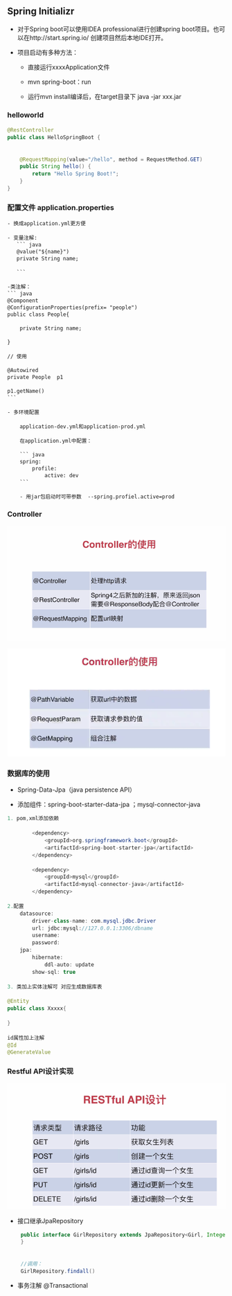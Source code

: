 ## Spring Initializr

- 对于Spring boot可以使用IDEA professional进行创建spring boot项目。也可以在http://start.spring.io/  创建项目然后本地IDE打开。

- 项目启动有多种方法：

    - 直接运行xxxxApplication文件

	- mvn  spring-boot：run

	- 运行mvn  install编译后，在target目录下 java -jar  xxx.jar

### helloworld

``` java
@RestController
public class HelloSpringBoot {


    @RequestMapping(value="/hello", method = RequestMethod.GET)
    public String hello() {
        return "Hello Spring Boot!";
    }
}

```

### 配置文件 application.properties

    - 换成application.yml更方便

	- 变量注解:   
	   ``` java
	   @value("${name}")
	   private String name;

	   ```

	-类注解：
	``` java
	@Component
	@ConfigurationProperties(prefix= "people")
	public class People{

		private String name;

	}

	// 使用

	@Autowired
	private People  p1

	p1.getName()
	```

	- 多环境配置

	    application-dev.yml和application-prod.yml

		在application.yml中配置：

		``` java
		spring:
		    profile:
			    active: dev
		```

		- 用jar包启动时可带参数  --spring.profiel.active=prod

### Controller

![RestController](images/controller-1.png)

![param](images/controller-2.png)


### 数据库的使用

- Spring-Data-Jpa（java persistence API）

- 添加组件：spring-boot-starter-data-jpa ；mysql-connector-java

``` java
1. pom,xml添加依赖

		<dependency>
			<groupId>org.springframework.boot</groupId>
			<artifactId>spring-boot-starter-jpa</artifactId>
		</dependency>

		<dependency>
			<groupId>mysql</groupId>
			<artifactId>mysql-connector-java</artifactId>
		</dependency>

2.配置
    datasource:
        driver-class-name: com.mysql.jdbc.Driver
        url: jdbc:mysql://127.0.0.1:3306/dbname
        username:
        password:
    jpa:
        hibernate:
            ddl-auto: update
        show-sql: true

3. 类加上实体注解可 对应生成数据库表

@Entity
public class Xxxxx{

}

id属性加上注解
@Id
@GenerateValue
```


### Restful API设计实现

![resyful-api](images/restfulapi.png)

- 接口继承JpaRepository
    ``` java
     public interface GirlRepository extends JpaRepository<Girl, Integer> {
     }


     //调用：
     GirlRepository.findall()
    ```

- 事务注解  @Transactional

